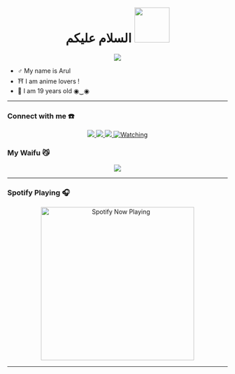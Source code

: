 


<h1 align="center">السلام عليكم <img src="https://user-images.githubusercontent.com/1303154/88677602-1635ba80-d120-11ea-84d8-d263ba5fc3c0.gif" width="80px" alt=""><br></h1>
<p align="center">
  <img src="https://c.tenor.com/owx4Hlt5V8kAAAAC/loli-cute.gif" />
</p>

<p align="center">

- ♂️ My name is Arul 
- ⛩️ I am anime lovers !
- 🤠 I am 19 years old ◉‿◉
</p>

------
### Connect with me ☎️
<p align="center">
  <a href="https://www.instagram.com/sahrulilham_09"><img src="https://img.shields.io/badge/Instagram-E4405F?style=for-the-badge&logo=instagram&logoColor=white"/> 
  <a href="https://wa.me/62895340684706"><img src="https://img.shields.io/badge/WhatsApp-25D366?style=for-the-badge&logo=whatsapp&logoColor=white" />
  <a name=Arulllllllllllll&label=VIEWS&style=flat-square&color=orange" />
  <a href="https://github.com/Arulllllllllllll"><img src="https://img.shields.io/badge/-GitHub-black?style=flat-square&logo=github" /> 
  <a href="https://komarev.com/ghpvc/?username=Arulllllllllllll &color=blue&style=flat-square&label=Profile+Views"><img title="Watching" src="https://komarev.com/ghpvc/?username=Arulllllllllllll &color=green&style=flat-square&label=Profile+View"></a>
</p>

### My Waifu 😼
<p align="center">
  <img src="https://telegra.ph/file/ee07cffd31ecbbea12bbf.png" />
</p>

------

### Spotify Playing 🎧

<p align="center">
  <a href="https://open.spotify.com/user/nf3xjkwb8gsuq2b0t8bimjt58" target="_blank"><img src="https://now-playing-on-spotify.vercel.app/api/spotify" alt="Spotify Now Playing" width="350"/></a>
</p>

------

